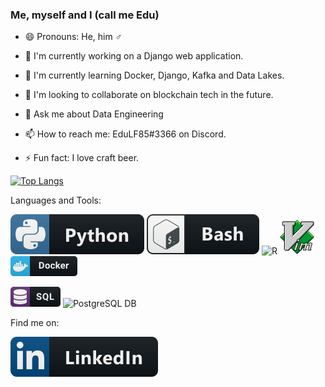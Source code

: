 ### Me, myself and I (call me Edu)

- 😄 Pronouns: He, him ♂
- 🔭 I'm currently working on a Django web application.
- 🌱 I'm currently learning Docker, Django, Kafka and Data Lakes.
- 👯 I'm looking to collaborate on blockchain tech in the future.
- 💬 Ask me about Data Engineering
- 📫 How to reach me: EduLF85#3366 on Discord.

- ⚡ Fun fact: I love craft beer.

[![Top Langs](https://github-readme-stats.vercel.app/api/top-langs/?username=eddy85br&&layout=compact)](https://github.com/anuraghazra/github-readme-stats)

Languages and Tools:

![Python](./img/python.svg)
![Bash](./img/bash.svg)
![R](https://www.r-project.org/Rlogo.png)
![Vim](./img/vim.png)
![Docker](./img/docker.png)

<div>
<img src="./img/sql.png" alt="SQL language"/>
<img src="./postgresql.png" alt="PostgreSQL DB">
</div>

Find me on:

[![Linkedin](./img/linkedin.svg)](https://www.linkedin.com/in/eduardolf/)
